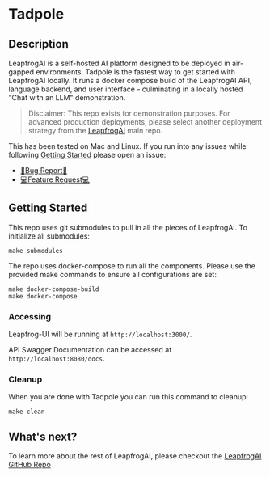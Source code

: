 # Tadpole

## Description

LeapfrogAI is a self-hosted AI platform designed to be deployed in air-gapped environments. Tadpole is the fastest way to get started with LeapfrogAI locally. It runs a docker compose build of the LeapfrogAI API, language backend, and user interface - culminating in a locally hosted "Chat with an LLM" demonstration.

> Disclaimer: This repo exists for demonstration purposes. For advanced production deployments, please select another deployment strategy from the [LeapfrogAI](https://github.com/defenseunicorns/leapfrogai) main repo.

This has been tested on Mac and Linux. If you run into any issues while following [Getting Started](#getting-started) please open an issue:

- [🐛Bug Report🐛](https://github.com/defenseunicorns/tadpole/issues/new?assignees=&labels=bug&projects=&template=bug_report.md&title=)
- [💻Feature Request💻](https://github.com/defenseunicorns/tadpole/issues/new?assignees=&labels=enhancement&projects=&template=feature_request.md&title=)

## Getting Started

This repo uses git submodules to pull in all the pieces of LeapfrogAI. To initialize all submodules:

``` shell
make submodules
```

The repo uses docker-compose to run all the components. Please use the provided make commands to ensure all configurations are set:

``` shell
make docker-compose-build
make docker-compose
```

### Accessing

Leapfrog-UI will be running at `http://localhost:3000/`.

API Swagger Documentation can be accessed at `http://localhost:8080/docs`.

### Cleanup

When you are done with Tadpole you can run this command to cleanup:

``` shell
make clean
```

## What's next?

To learn more about the rest of LeapfrogAI, please checkout the [LeapfrogAI GitHub Repo](https://github.com/defenseunicorns/leapfrogai)
